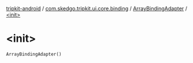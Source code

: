 [tripkit-android](../../index.md) / [com.skedgo.tripkit.ui.core.binding](../index.md) / [ArrayBindingAdapter](index.md) / [&lt;init&gt;](./-init-.md)

# &lt;init&gt;

`ArrayBindingAdapter()`